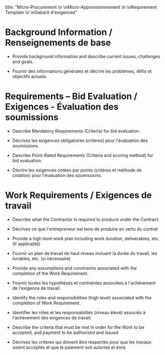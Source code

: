 
title: "Micro-Procurement  \n  \nMicro-Approvisionnement  \n  \nRequirement Template  \n  \nGabarit d'exigences"

Background Information / Renseignements de base
===============================================

-   Provide background information and describe current issues, challenges and
    goals.

-   Fournir des informations générales et décrire les problèmes, défis et
    objectifs actuels.

Requirements – Bid Evaluation / Exigences - Évaluation des soumissions
======================================================================

-   Describe Mandatory Requirements (Criteria) for bid evaluation.

-   Décrivez les exigences obligatoires (critères) pour l'évaluation des
    soumissions.

-   Describe Point-Rated Requirements (Criteria and scoring method) for bid
    evaluation.

-   Décrire les exigences cotées par points (critères et méthode de cotation)
    pour l'évaluation des soumissions.

Work Requirements / Exigences de travail
========================================

-   Describe what the Contractor is required to produce under the Contract.

-   Décrivez ce que l'entrepreneur est tenu de produire en vertu du contrat

-   Provide a high level work plan including work duration, deliverables, etc.
    (if applicable)

-   Fournir un plan de travail de haut niveau incluant la durée du travail, les
    livrables, etc. (si nécessaire)

-   Provide any assumptions and constraints associated with the completion of
    the Work Requirement.

-   Fournir toutes les hypothèses et contraintes associées à l'achèvement de
    l'exigence de travail.

-   Identify the roles and responsibilities (high level) associated with the
    completion of Work Requirement.

-   Identifier les rôles et les responsabilités (niveau élevé) associés à
    l'achèvement des exigences de travail.

-   Describe the criteria that must be met in order for the Work to be accepted,
    and payment to be authorized and issued

-   Décrivez les critères qui doivent être respectés pour que les travaux soient
    acceptés et que le paiement soit autorisé et émis

